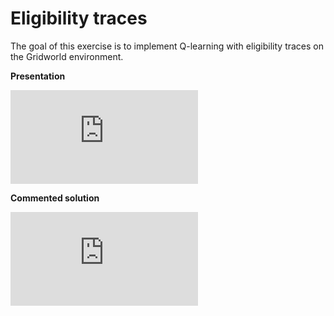 # Eligibility traces

The goal of this exercise is to implement Q-learning with eligibility traces on the Gridworld environment.

**Presentation**

<div class="embed-container">
  <iframe src="https://www.youtube.com/embed/" frameborder="0" allowfullscreen></iframe>
</div>

**Commented solution**

<div class="embed-container">
  <iframe src="https://www.youtube.com/embed" frameborder="0" allowfullscreen></iframe>
</div>